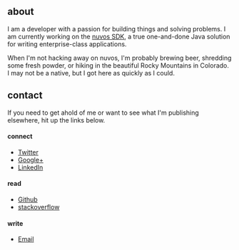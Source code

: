 ## about

I am a developer with a passion for building things and solving problems. I am currently working on
the [nuvos SDK][1], a true one-and-done Java solution for writing enterprise-class applications.

When I'm not hacking away on nuvos, I'm probably brewing beer, shredding some fresh powder, or
hiking in the beautiful Rocky Mountains in Colorado. I may not be a native, but I got here as
quickly as I could.

## contact

If you need to get ahold of me or want to see what I'm publishing elsewhere, hit up the links below.

#### connect
 - [Twitter](https://www.twitter.com/sarumont)
 - [Google+](https://plus.google.com/117868232366144794659)
 - [LinkedIn](http://www.linkedin.com/in/richardkolkovich)

#### read
 - [Github](https://www.github.com/sarumont)
 - [stackoverflow](http://stackoverflow.com/users/43356/sarumont)

#### write
 - [Email](mailto:richard@sigil.org)

 [1]: http://www.nuvos.com
